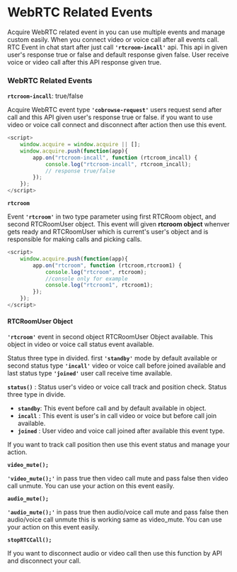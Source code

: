 # WebRTC Related Events

Acquire WebRTC related event in you can use multiple events and manage custom easily. When you connect video or voice call after all events call. RTC Event in chat start after just call **`'rtcroom-incall'`** api. This api in given user's response true or false and default response given false. User receive voice or video call after this API response given true.

### WebRTC Related Events 

**`rtcroom-incall`**: true/false

Acquire WebRTC event type **`'cobrowse-request'`** users request send after call and this API given user's response true or false. if you want to use video or voice call connect and disconnect after action then use this event.

```javascript
<script>
    window.acquire = window.acquire || [];
    window.acquire.push(function(app){
        app.on("rtcroom-incall", function (rtcroom_incall) {
            console.log("rtcroom-incall", rtcroom_incall);
			// response true/false
        });
    });
</script>
```

**`rtcroom`**

Event **`'rtcroom'`** in two type parameter using first RTCRoom object, and second  RTCRoomUser object. This event will given **rtcroom object** whenver gets ready and RTCRoomUser which is current's user's object and is responsible for making calls and picking calls.

```javascript
<script>
    window.acquire.push(function(app){
        app.on("rtcroom", function (rtcroom,rtcroom1) {
            console.log("rtcroom", rtcroom);
            //console only for example
            console.log("rtcroom1", rtcroom1);
        });
    });
</script>
```

#### RTCRoomUser Object

 **`'rtcroom'`** event in second object RTCRoomUser Object available. This object in video or voice call status event available. 

Status three type in divided. first **`'standby'`** mode by default available or second status type **`'incall'`** video or voice call before joined available and last status type **`'joined'`** user call receive time available.

**`status()`** : Status user's video or voice call track and position check. Status three type in divide.

* **`standby`**: This event before call and by default available in object.
* **`incall`** : This event is user's in call video or voice but before call join available.
* **`joined`** : User video and voice call joined after available this event type.

If you want to track call position then use this event status and manage your action.

**`video_mute();`**

**`'video_mute();'`** in pass true then video call mute and pass false then video call unmute. You can use your action on this event easily.

**`audio_mute();`**

**`'audio_mute();'`** in pass true then audio/voice call mute and pass false then audio/voice call unmute this is working same as video\_mute. You can use your action on this event easily. 

**`stopRTCCall();`**

If you want to disconnect audio or video call then use this function by API and disconnect your call.

